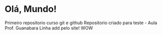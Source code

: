 # Olá, Mundo!
 Primeiro repositorio curso git e github
 Repositorio criado para teste - Aula Prof. Guanabara
 Linha add pelo site! WOW
